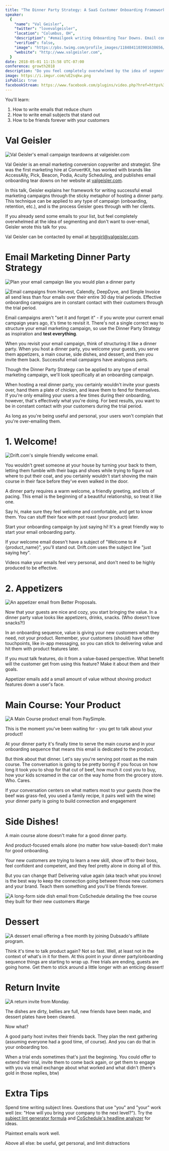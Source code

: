```yaml
---
title: "The Dinner Party Strategy: A SaaS Customer Onboarding Framework That Connects and Converts"
speaker:
  {
    "name": "Val Geisler",
    "twitter": "lovevalgeisler",
    "location": "Columbus, OH",
    "description": "#emailgeek writing Onboarding Tear Downs. Email conversion strategist & copywriter. Mom, feminist, avid reader.",
    "verified": false,
    "image": "https://pbs.twimg.com/profile_images/1184841103901638656/j3WrmGIX_400x400.jpg",
    "website": "http://www.valgeisler.com",
  }
date: 2018-05-01 11:15:58 UTC-07:00
conference: growth2018
description: "Do you feel completely overwhelmed by the idea of segmenting your list? Aren't sure what kinds of emails to send besides links to your latest blog posts? Learn how to write emails that reduce churn and stand out."
image: https://i.imgur.com/uE2sqkw.png
isPublic: true
facebookStream: https://www.facebook.com/plugins/video.php?href=https%3A%2F%2Fwww.facebook.com%2Fteamlanio%2Fvideos%2F1676996419015648%2F&show_text=0&width=560
---
```


You'll learn:

1. How to write emails that reduce churn
2. How to write email subjects that stand out
3. How to be friends forever with your customers

# Val Geisler

![Val Geisler's email campaign teardowns at valgeisler.com](https://i.imgur.com/FRAa6vk.jpg)

Val Geisler is an email marketing conversion copywriter and strategist. She was the first marketing hire at ConvertKit, has worked with brands like AccessAlly, Pick, Beacon, Podia, Acuity Scheduling, and publishes email onboarding tear downs on her website at [valgeisler.com](https://www.valgeisler.com/category/tear-down/).

In this talk, Geisler explains her framework for writing successful email marketing campaigns through the sticky metaphor of hosting a dinner party. This technique can be applied to any type of campaign (onboarding, retention, etc.), and is the process Geisler goes through with her clients.

If you already send some emails to your list, but feel completely overwhelmed at the idea of segmenting and don't want to over-email, Geisler wrote this talk for you.

Val Geisler can be contacted by email at heygirl@valgeisler.com.

# Email Marketing Dinner Party Strategy

![Plan your email campaign like you would plan a dinner party](https://i.imgur.com/vO2RoPw.png)

![Email campaigns from Harvest, Calendly, DeepDyve, and Simple Invoice all send less than four emails over their entire 30 day trial periods. Effective onboarding campaigns are in constant contact with their customers through the trial period.](https://i.imgur.com/5Ed3Aov.png)

Email campaigns aren't "set it and forget it" - if you wrote your current email campaign years ago, it's time to revisit it. There's not a single correct way to structure your email marketing campaign, so use the Dinner Party Strategy as inspiration and **test everything**.

When you revisit your email campaign, think of structuring it like a dinner party. When you host a dinner party, you welcome your guests, you serve them appetizers, a main course, side dishes, and dessert, and then you invite them back. Successful email campaigns have analogous parts.

Though the Dinner Party Strategy can be applied to any type of email marketing campaign, we'll look specifically at an onboarding campaign.

When hosting a real dinner party, you certainly wouldn't invite your guests over, hand them a plate of chicken, and leave them to fend for themselves. If you're only emailing your users a few times during their onboarding, however, that's effectively what you're doing. For best results, you want to be in constant contact with your customers during the trial period.

As long as you're being useful and personal, your users won't complain that you're over-emailing them.

# 1. Welcome!

![Drift.com's simple friendly welcome email.](https://i.imgur.com/S1LK0Ra.png)

You wouldn't greet someone at your house by turning your back to them, letting them fumble with their bags and shoes while trying to figure out where to put their coat, and you certainly wouldn't start shoving the main course in their face before they've even walked in the door.

A dinner party requires a warm welcome, a friendly greeting, and lots of pacing. This email is the beginning of a beautiful relationship, so treat it like one.

Say hi, make sure they feel welcome and comfortable, and get to know them. You can stuff their face with pot roast (your product) later.

Start your onboarding campaign by just saying hi! It's a great friendly way to start your email onboarding party.

If your welcome email doesn't have a subject of "Welcome to #{product_name}", you'll stand out. Drift.com uses the subject line "just saying hey".

Videos make your emails feel very personal, and don't need to be highly produced to be effective.

# 2. Appetizers

![An appetizer email from Better Proposals.](https://i.imgur.com/OymoXEF.png)

Now that your guests are nice and cozy, you start bringing the value. In a dinner party value looks like appetizers, drinks, snacks. (Who doesn't love snacks?!)

In an onboarding sequence, value is giving your new customers what they need, not your product. Remember, your customers (should) have other touchpoints, like in-app messaging, so you can stick to delivering value and hit them with product features later.

If you must talk features, do it from a value-based perspective. What benefit will the customer get from using this feature? Make it about them and their goals.

Appetizer emails add a small amount of value without shoving product features down a user's face.

# Main Course: Your Product

![A Main Course product email from PaySimple.](https://i.imgur.com/LK6uTSW.png)

This is the moment you've been waiting for - you get to talk about your product!

At your dinner party it's finally time to serve the main course and in your onboarding sequence that means this email is dedicated to the product.

But think about that dinner. Let's say you're serving pot roast as the main course. The conversation is going to be pretty boring if you focus on how long it took you to shop for that cut of beef, how much it cost you to buy, how your kids screamed in the car on the way home from the grocery store. Who. Cares.

If your conversation centers on what matters most to your guests (how the beef was grass-fed, you used a family recipe, it pairs well with the wine) your dinner party is going to build connection and engagement

# Side Dishes!

A main course alone doesn't make for a good dinner party.

And product-focused emails alone (no matter how value-based) don't make for good onboarding.

Your new customers are trying to learn a new skill, show off to their boss, feel confident and competent, and they feel pretty alone in doing all of this.

But you can change that! Delivering value again (aka teach what you know) is the best way to keep the connection going between those new customers and your brand. Teach them something and you'll be friends forever.

![A long-form side dish email from CoSchedule detailing the free course they built for their new customers #large](https://i.imgur.com/rWRVXuX.jpg)

# Dessert

![A dessert email offering a free month by joining Dubsado's affiliate program.](https://i.imgur.com/6pJFbKM.png)

Think it's time to talk product again?
Not so fast.
Well, at least not in the context of what's in it for them.
At this point in your dinner party/onboarding sequence things are
starting to wrap up. Free trials are ending, guests are going home.
Get them to stick around a little longer with an enticing dessert!

# Return Invite

![A return invite from Monday.](https://i.imgur.com/qgXmJXx.png)

The dishes are dirty, bellies are full, new friends have been made, and dessert plates have been cleared.

Now what?

A good party host invites their friends back. They plan the next gathering (assuming everyone had a good time, of course). And you can do that in your onboarding too.

When a trial ends sometimes that's just the beginning. You could offer to extend their trial, invite them to come back again, or get them to engage with you via email exchange about what worked and what didn't (there's gold in those replies, btw)

# Extra Tips

Spend time writing subject lines. Questions that use "you" and "your" work well (ex: "How will you bring your company to the next level?"). Try the [subject lint generator formula](https://kopywritingkourse.com/subject-line-generator-formula/) and [CoSchedule's headline analyzer](https://coschedule.com/headline-analyzer) for ideas.

Plaintext emails work well.

Above all else: be useful, get personal, and limit distractions
